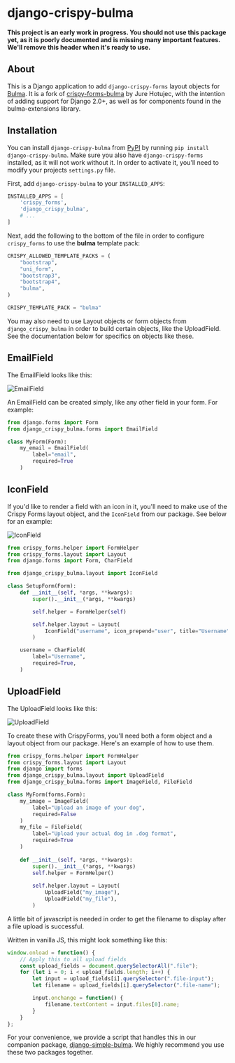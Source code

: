 # django-crispy-bulma

**This project is an early work in progress. You should not use this package yet, as it is poorly documented and is missing many important features. We'll remove this header when it's ready to use.**

## About

This is a Django application to add `django-crispy-forms` layout objects for [Bulma](https://bulma.io/). 
It is a fork of [crispy-forms-bulma](https://github.com/jhotujec/crispy-forms-bulma) by Jure Hotujec, with the intention 
of adding support for Django 2.0+, as well as for components found in the bulma-extensions library.

## Installation

You can install `django-crispy-bulma` from [PyPI](https://pypi.org/project/django-crispy-bulma/) by running `pip install django-crispy-bulma`. Make sure you also have `django-crispy-forms` installed, as it will not work without it. In order to activate it, you'll need to modify your projects `settings.py` file. 

First, add `django-crispy-bulma` to your `INSTALLED_APPS`:

```python
INSTALLED_APPS = [
    'crispy_forms',
    'django_crispy_bulma',
    # ...
]
```

Next, add the following to the bottom of the file in order to configure `crispy_forms` to use the **bulma** template pack:
```python
CRISPY_ALLOWED_TEMPLATE_PACKS = (
    "bootstrap",
    "uni_form",
    "bootstrap3",
    "bootstrap4",
    "bulma",
)

CRISPY_TEMPLATE_PACK = "bulma"
```

You may also need to use Layout objects or form objects from `django_crispy_bulma` in order to build certain objects, like the UploadField. See the documentation below for specifics on objects like these.

EmailField
----------

The EmailField looks like this:

![EmailField](https://i.imgur.com/IBioO0Y.gif)

An EmailField can be created simply, like any other field in your form. For example:

```python
from django.forms import Form
from django_crispy_bulma.forms import EmailField

class MyForm(Form):
    my_email = EmailField(
        label="email",
        required=True
    )
```


IconField
---------

If you'd like to render a field with an icon in it, you'll need to make use of the Crispy Forms layout object,
and the `IconField` from our package. See below for an example:

![IconField](https://i.imgur.com/dLs78nW.png)

```python
from crispy_forms.helper import FormHelper
from crispy_forms.layout import Layout
from django.forms import Form, CharField

from django_crispy_bulma.layout import IconField

class SetupForm(Form):
    def __init__(self, *args, **kwargs):
        super().__init__(*args, **kwargs)

        self.helper = FormHelper(self)

        self.helper.layout = Layout(
            IconField("username", icon_prepend="user", title="Username"),
        )

    username = CharField(
        label="Username",
        required=True,
    )
```

UploadField
-----------

The UploadField looks like this:

![UploadField](https://i.imgur.com/hCv7g9K.gif)

To create these with CrispyForms, you'll need both a form object and a layout object from our package. Here's an example of how to use them.
```python
from crispy_forms.helper import FormHelper
from crispy_forms.layout import Layout
from django import forms
from django_crispy_bulma.layout import UploadField
from django_crispy_bulma.forms import ImageField, FileField

class MyForm(forms.Form):
    my_image = ImageField(
        label="Upload an image of your dog",
        required=False
    )
    my_file = FileField(
        label="Upload your actual dog in .dog format",
        required=True    
    )
    
    def __init__(self, *args, **kwargs):
        super().__init__(*args, **kwargs)
        self.helper = FormHelper()
        
        self.helper.layout = Layout(
            UploadField("my_image"),
            UploadField("my_file"),
        )
```

A little bit of javascript is needed in order to get the filename to display after a file upload is successful.

Written in vanilla JS, this might look something like this:

```javascript
window.onload = function() {
    // Apply this to all upload fields
    const upload_fields = document.querySelectorAll(".file");
    for (let i = 0; i < upload_fields.length; i++) {
        let input = upload_fields[i].querySelector(".file-input");
        let filename = upload_fields[i].querySelector(".file-name");

        input.onchange = function() {
            filename.textContent = input.files[0].name;
        }
    }
};
```

For your convenience, we provide a script that handles this in our companion package, [django-simple-bulma](https://github.com/python-discord/django-simple-bulma). We highly recommend you use these two packages together.  
